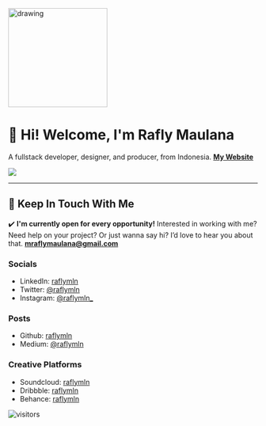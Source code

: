 <img src="https://raflymaulana.me/images/logo.png" alt="drawing" width="200"/>

# 👋 Hi! Welcome, I'm Rafly Maulana
A fullstack developer, designer, and producer, from Indonesia.
[**My Website**](https://www.raflymaulana.me)

![](https://github-readme-stats.vercel.app/api?username=raflymln&show_icons=true&count_private=true&include_all_commits=true&hide_title=true&bg_color=57A773&title_color=FFFFFF&text_color=FFFFFF&icon_color=98D44B)

---
## 💌 Keep In Touch With Me

✔️ **I'm currently open for every opportunity!**
Interested in working with me? Need help on your project? Or just wanna say hi? I’d love to hear you about that.
**mraflymaulana@gmail.com**

### Socials
- LinkedIn: [raflymln](http://linkedin.com/in/raflymln)
- Twitter: [@raflymln](http://twitter.com/raflymln)
- Instagram: [@raflymln_](http://instagram.com/raflymln_)

### Posts
- Github: [raflymln](http://github.com/raflymln)
- Medium: [@raflymln](http://medium.com/@raflymln)

### Creative Platforms
- Soundcloud: [raflymln](http://soundcloud.com/raflymln)
- Dribbble:	[raflymln](http://dribbble.com/raflymln)
- Behance: [raflymln](https://www.behance.net/raflymln)

![visitors](https://visitor-badge.glitch.me/badge?page_id=raflymln/raflymln)
